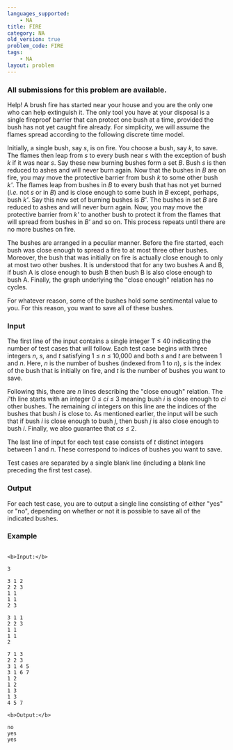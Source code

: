 ```yaml
---
languages_supported:
    - NA
title: FIRE
category: NA
old_version: true
problem_code: FIRE
tags:
    - NA
layout: problem
---
```

###  All submissions for this problem are available. 

Help! A brush fire has started near your house and you are the only one who can help extinguish it. The only tool you have at your disposal is a single fireproof barrier that can protect one bush at a time, provided the bush has not yet caught fire already. For simplicity, we will assume the flames spread according to the following discrete time model.

Initially, a single bush, say _s_, is on fire. You choose a bush, say _k_, to save. The flames then leap from _s_ to every bush near _s_ with the exception of bush _k_ if it was near _s_. Say these new burning bushes form a set _B_. Bush _s_ is then reduced to ashes and will never burn again. Now that the bushes in _B_ are on fire, you may move the protective barrier from bush _k_ to some other bush _k'_. The flames leap from bushes in _B_ to every bush that has not yet burned (_i.e._ not _s_ or in _B_) and is close enough to some bush in _B_ except, perhaps, bush _k'_. Say this new set of burning bushes is _B'_. The bushes in set _B_ are reduced to ashes and will never burn again. Now, you may move the protective barrier from _k'_ to another bush to protect it from the flames that will spread from bushes in _B'_ and so on. This process repeats until there are no more bushes on fire.

The bushes are arranged in a peculiar manner. Before the fire started, each bush was close enough to spread a fire to at most three other bushes. Moreover, the bush that was initially on fire is actually close enough to only at most two other bushes. It is understood that for any two bushes A and B, if bush A is close enough to bush B then bush B is also close enough to bush A. Finally, the graph underlying the "close enough" relation has no cycles.

For whatever reason, some of the bushes hold some sentimental value to you. For this reason, you want to save all of these bushes.

### Input

The first line of the input contains a single integer T ≤ 40 indicating the number of test cases that will follow. Each test case begins with three integers _n_, _s_, and _t_ satisfying 1 ≤ _n_ ≤ 10,000 and both _s_ and _t_ are between 1 and _n_. Here, _n_ is the number of bushes (indexed from 1 to _n_), _s_ is the index of the bush that is initially on fire, and _t_ is the number of bushes you want to save.

Following this, there are _n_ lines describing the "close enough" relation. The _i_'th line starts with an integer 0 ≤ _ci_ ≤ 3 meaning bush _i_ is close enough to _ci_ other bushes. The remaining _ci_ integers on this line are the indices of the bushes that bush _i_ is close to. As mentioned earlier, the input will be such that if bush _i_ is close enough to bush _j_, then bush _j_ is also close enough to bush _i_. Finally, we also guarantee that _cs_ ≤ 2.

The last line of input for each test case consists of _t_ distinct integers between 1 and _n_. These correspond to indices of bushes you want to save.

Test cases are separated by a single blank line (including a blank line preceding the first test case).

### Output

For each test case, you are to output a single line consisting of either "yes" or "no", depending on whether or not it is possible to save all of the indicated bushes.

### Example

```

<b>Input:</b>

3

3 1 2
2 2 3
1 1
1 1
2 3

3 1 1
2 2 3
1 1
1 1
2

7 1 3
2 2 3
3 1 4 5
3 1 6 7
1 2
1 2
1 3
1 3
4 5 7

<b>Output:</b>

no
yes
yes

```